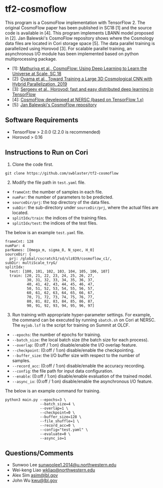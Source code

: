 # tf2-cosmoflow
This program is a CosmoFlow implementation with TensorFlow 2.
The original CosmoFlow paper has been published in SC18 [1] and the source code is available in [4].
This program implements LBANN model proposed in [2].
Jan Balewski's CosmoFlow repository shows where the Cosmology data files are located in Cori storage space [5].
The data parallel training is parallelized using Horovod [3].
For scalable parallel training, an asynchronous I/O module has been implemented based on python multiprocessing package.

* [1]: [Mathuriya et al., CosmoFlow: Using Deep Learning to Learn the Universe at Scale, SC 18](https://arxiv.org/abs/1808.04728)
* [2]: [Oyama et al., Toward Training a Large 3D Cosmological CNN with Hybrid Parallelization, 2019](https://www.osti.gov/servlets/purl/1548314)
* [3]: [Sergeev et al., Horovod: fast and easy distributed deep learning in TensorFlow](https://github.com/horovod/horovod#citation)
* [4]: [CosmoFlow develeoped at NERSC (based on TensorFlow 1.x)](https://urldefense.com/v3/__https://github.com/NERSC/CosmoFlow__;!!Dq0X2DkFhyF93HkjWTBQKhk!BmY4R1jYNnd3fYBHe8ShstXFYUMmeNTaiF8uHMreftTMDBdIaNvO_a2Pc-XM7JA6NYwlPK8EF2s4JlXm$)
* [5]: [Jan Balewski's CosmoFlow repository](https://bitbucket.org/balewski/cosmoflow/src/master/)

## Software Requirements
  * TensorFlow > 2.0.0 (2.2.0 is recommended)
  * Horovod > 0.16

## Instructions to Run on Cori
1. Clone the code first.
```
git clone https://github.com/swblaster/tf2-cosmoflow
```

2. Modify the file path in `test.yaml` file.
* `frameCnt`: the number of samples in each file.
* `numPar`: the number of parameters to be predicted.
* `sourceDir/prj`: the top directory of the data files.
* `subDir`: the sub-directory under `sourceDir/prj`, where the actual files are located.
* `splitIdx/train`: the indices of the training files.
* `splitIdx/test`: the indices of the test files.

The below is an example `test.yaml` file.
```
frameCnt: 128
numPar: 4
parNames: [Omega_m, sigma_8, N_spec, H_0]
sourceDir: {
  prj: /global/cscratch1/sd/slz839/cosmoflow_c1/,
subDir: multiScale_tryG/
splitIdx:
  test: [100, 101, 102, 103, 104, 105, 106, 107]
  train: [20, 21, 22, 23, 24, 25, 26, 27,
          30, 31, 32, 33, 34, 35, 36, 37,
          40, 41, 42, 43, 44, 45, 46, 47,
          50, 51, 52, 53, 54, 55, 56, 57,
          60, 61, 62, 63, 64, 65, 66, 67,
          70, 71, 72, 73, 74, 75, 76, 77,
          80, 81, 82, 83, 84, 85, 86, 87,
          90, 91, 92, 93, 94, 95, 96, 97]
```

3. Run training with appropriate hyper-parameter settings.
For example, the command can be executed by running `sbatch.sh` on Cori at NERSC.
The `myjob.lsf` is the script for training on Summit at OLCF.

* `--epochs`: the number of epochs for training.
* `--batch_size`: the local batch size (the batch size for each process).
* `--overlap`: (0:off / 1:on) disable/enable the I/O overlap feature.
* `--checkpoint`: (0:off / 1:on) disable/enable the checkpointing.
* `--buffer_size`: the I/O buffer size with respect to the number of samples.
* `--record_acc`: (0:off / 1:on) disable/enable the accuracy recording.
* `--config`: the file path for input data configuration.
* `--enable`: (0:off / 1:on) disable/enable evaluation of the trained model.
* `--async_io`: (0:off / 1:on) disable/enable the asynchronous I/O feature.

The below is an example command for training.
```
python3 main.py --epochs=3 \
                --batch_size=4 \
                --overlap=1 \
                --checkpoint=0 \
                --buffer_size=128 \
                --file_shuffle=1 \
                --record_acc=0 \
                --config="test.yaml" \
                --evaluate=0 \
                --async_io=1
```

## Questions/Comments
  * Sunwoo Lee <sunwoolee1.2014@u.northwestern.edu>
  * Wei-keng Liao <wkliao@northwestern.edu>
  * Alex Sim <asim@lbl.gov>
  * John Wu <kwu@lbl.gov>
